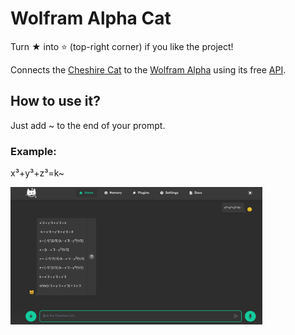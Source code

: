 # Wolfram Alpha Cat
Turn ★ into ⭐ (top-right corner) if you like the project!

Connects the [Cheshire Cat](https://github.com/cheshire-cat-ai/core) to the [Wolfram Alpha](https://www.wolframalpha.com/) using its free [API](https://products.wolframalpha.com/api).

## How to use it?
Just add ~ to the end of your prompt.
### Example:
x³+y³+z³=k~

<img width="80%" src="https://raw.githubusercontent.com/pazoff/wolfram-alpha-cat/main/Wolfram-Alpha-Cat-demo.png">
